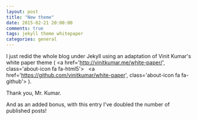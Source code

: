 ```yaml
---
layout: post
title: "New theme"
date: 2015-02-21 20:00:00
comments: true
tags: jekyll theme whitepaper
categories: general
---
```


I just redid the whole blog under Jekyll using an adaptation of Vinit Kumar's white paper theme (
<a href='http://vinitkumar.me/white-paper/',         class='about-icon fa fa-html5'></a>&nbsp;&nbsp;
<a href='https://github.com/vinitkumar/white-paper', class='about-icon fa fa-github'></a>
).

Thank you, Mr. Kumar.
<!--more-->

And as an added bonus, with this entry I've doubled the number of published posts!
